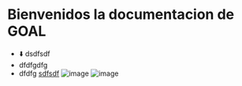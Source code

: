 # Bienvenidos la documentacion de GOAL
*  :arrow_down:  dsdfsdf
* dfdfgdfg
* dfdfg [sdfsdf](https://asdasdasd)
![image](https://rms-api-alpha.dsroma.info/v1/q/Gay-QL.goal-image)
![image](https://rms-api-alpha.dsroma.info/v1/q/ERw-jv.goal-image)

